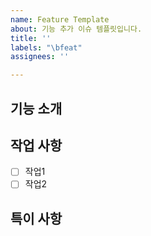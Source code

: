```yaml
---
name: Feature Template
about: 기능 추가 이슈 템플릿입니다.
title: ''
labels: "\bfeat"
assignees: ''

---
```


## 기능 소개

## 작업 사항
- [ ] 작업1
- [ ] 작업2

## 특이 사항


<!-- 제목은 "~기"로 작성 -->
<!-- 할당자, 마일스톤, 프로젝트 필수 -->

